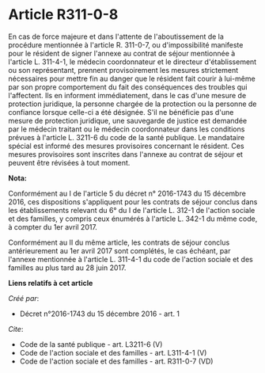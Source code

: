 # Article R311-0-8

En cas de force majeure et dans l'attente de l'aboutissement de la procédure mentionnée à l'article R. 311-0-7, ou
d'impossibilité manifeste pour le résident de signer l'annexe au contrat de séjour mentionnée à l'article L. 311-4-1, le
médecin coordonnateur et le directeur d'établissement ou son représentant, prennent provisoirement les mesures strictement
nécessaires pour mettre fin au danger que le résident fait courir à lui-même par son propre comportement du fait des
conséquences des troubles qui l'affectent. Ils en informent immédiatement, dans le cas d'une mesure de protection juridique,
la personne chargée de la protection ou la personne de confiance lorsque celle-ci a été désignée. S'il ne bénéficie pas d'une
mesure de protection juridique, une sauvegarde de justice est demandée par le médecin traitant ou le médecin coordonnateur
dans les conditions prévues à l'article L. 3211-6 du code de la santé publique. Le mandataire spécial est informé des mesures
provisoires concernant le résident. Ces mesures provisoires sont inscrites dans l'annexe au contrat de séjour et peuvent être
révisées à tout moment.

**Nota:**

Conformément au I de l'article 5 du décret n° 2016-1743 du 15 décembre 2016, ces dispositions s'appliquent pour les contrats
de séjour conclus dans les établissements relevant du 6° du I de l'article L. 312-1 de l'action sociale et des familles, y
compris ceux énumérés à l'article L. 342-1 du même code, à compter du 1er avril 2017.

Conformément au II du même article, les contrats de séjour conclus antérieurement au 1er avril 2017 sont complétés, le cas
échéant, par l'annexe mentionnée à l'article L. 311-4-1 du code de l'action sociale et des familles au plus tard au 28 juin
2017.

**Liens relatifs à cet article**

_Créé par_:

  - Décret n°2016-1743 du 15 décembre 2016 - art. 1

_Cite_:

  - Code de la santé publique - art. L3211-6 (V)
  - Code de l'action sociale et des familles - art. L311-4-1 (V)
  - Code de l'action sociale et des familles - art. R311-0-7 (VD)
